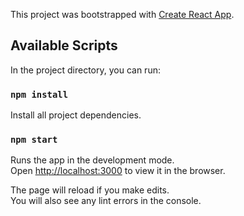 This project was bootstrapped with [Create React App](https://github.com/facebook/create-react-app).

## Available Scripts

In the project directory, you can run:

### `npm install`

Install all project dependencies.


### `npm start`

Runs the app in the development mode.<br />
Open [http://localhost:3000](http://localhost:3000) to view it in the browser.

The page will reload if you make edits.<br />
You will also see any lint errors in the console.
